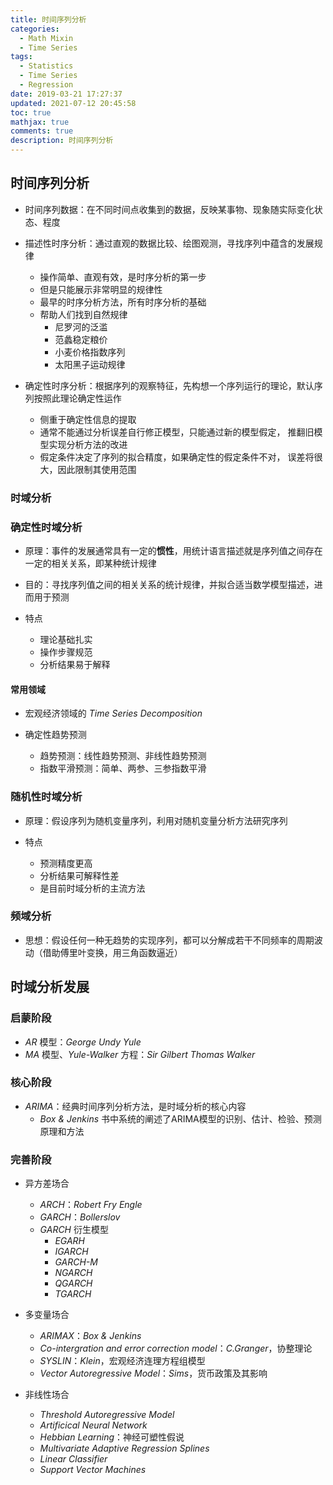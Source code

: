 ```yaml
---
title: 时间序列分析
categories:
  - Math Mixin
  - Time Series
tags:
  - Statistics
  - Time Series
  - Regression
date: 2019-03-21 17:27:37
updated: 2021-07-12 20:45:58
toc: true
mathjax: true
comments: true
description: 时间序列分析
---
```


##	时间序列分析

-	时间序列数据：在不同时间点收集到的数据，反映某事物、现象随实际变化状态、程度

-	描述性时序分析：通过直观的数据比较、绘图观测，寻找序列中蕴含的发展规律
	-	操作简单、直观有效，是时序分析的第一步
	-	但是只能展示非常明显的规律性
	-	最早的时序分析方法，所有时序分析的基础
	-	帮助人们找到自然规律
		-	尼罗河的泛滥
		-	范蠡稳定粮价
		-	小麦价格指数序列
		-	太阳黑子运动规律

-	确定性时序分析：根据序列的观察特征，先构想一个序列运行的理论，默认序列按照此理论确定性运作
	-	侧重于确定性信息的提取
	-	通常不能通过分析误差自行修正模型，只能通过新的模型假定，
		推翻旧模型实现分析方法的改进
	-	假定条件决定了序列的拟合精度，如果确定性的假定条件不对，
		误差将很大，因此限制其使用范围

###	时域分析

###	确定性时域分析

-	原理：事件的发展通常具有一定的**惯性**，用统计语言描述就是序列值之间存在一定的相关关系，即某种统计规律

-	目的：寻找序列值之间的相关关系的统计规律，并拟合适当数学模型描述，进而用于预测

-	特点
	-	理论基础扎实
	-	操作步骤规范
	-	分析结果易于解释

####	常用领域

-	宏观经济领域的 *Time Series Decomposition*

-	确定性趋势预测
	-	趋势预测：线性趋势预测、非线性趋势预测
	-	指数平滑预测：简单、两参、三参指数平滑

###	随机性时域分析

-	原理：假设序列为随机变量序列，利用对随机变量分析方法研究序列

-	特点
	-	预测精度更高
	-	分析结果可解释性差
	-	是目前时域分析的主流方法

###	频域分析

-	思想：假设任何一种无趋势的实现序列，都可以分解成若干不同频率的周期波动（借助傅里叶变换，用三角函数逼近）

##	时域分析发展

###	启蒙阶段

-	*AR* 模型：*George Undy Yule*
-	*MA* 模型、*Yule-Walker* 方程：*Sir Gilbert Thomas Walker*

###	核心阶段

-	*ARIMA*：经典时间序列分析方法，是时域分析的核心内容
	-	*Box & Jenkins* 书中系统的阐述了ARIMA模型的识别、估计、检验、预测原理和方法

###	完善阶段

-	异方差场合
	-	*ARCH*：*Robert Fry Engle*
	-	*GARCH*：*Bollerslov*
	-	*GARCH* 衍生模型
		-	*EGARH*
		-	*IGARCH*
		-	*GARCH-M*
		-	*NGARCH*
		-	*QGARCH*
		-	*TGARCH*

-	多变量场合
	-	*ARIMAX*：*Box & Jenkins*
	-	*Co-intergration and error correction model*：*C.Granger*，协整理论
	-	*SYSLIN*：*Klein*，宏观经济连理方程组模型
	-	*Vector Autoregressive Model*：*Sims*，货币政策及其影响

-	非线性场合
	-	*Threshold Autoregressive Model*
	-	*Artificical Neural Network*
	-	*Hebbian Learning*：神经可塑性假说
	-	*Multivariate Adaptive Regression Splines*
	-	*Linear Classifier*
	-	*Support Vector Machines*

